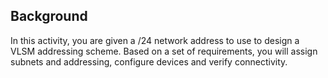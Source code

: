 ## Background
In this activity, you are given a /24 network address to use to design a VLSM addressing scheme. Based on a set of requirements, you will assign subnets and addressing, configure devices and verify connectivity. 
